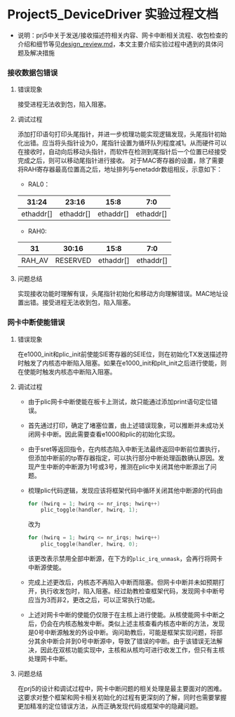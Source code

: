 # Project5_DeviceDriver 实验过程文档

+ 说明：prj5中关于发送/接收描述符相关内容、网卡中断相关流程、收包检查的介绍和细节等见[design_review.md](design_review.md)，本文主要介绍实验过程中遇到的具体问题及解决措施

### 接收数据包错误

1. 错误现象

   接受进程无法收到包，陷入阻塞。

2. 调试过程

   添加打印语句打印头尾指针，并进一步梳理功能实现逻辑发现，头尾指针初始化出错。应当将头指针设为0，尾指针设置为循环队列程度减1。从而硬件可以在接收时，自动向后移动头指针，而软件在检测到尾指针后一个位置已经接受完成之后，则可以移动尾指针进行接收。
   对于MAC寄存器的设置，除了需要将RAH寄存器最高位置高之后，地址排列与enetaddr数组相反，示意如下：

   + RAL0：

   | 31:24     | 23:16     | 15:8      | 7:0       |
   | --------- | --------- | --------- | --------- |
   | ethaddr[] | ethaddr[] | ethaddr[] | ethaddr[] |

   + RAH0:

   | 31     | 30:16    | 15:8      | 7:0       |
   | ------ | -------- | --------- | --------- |
   | RAH_AV | RESERVED | ethaddr[] | ethaddr[] |

3. 问题总结

   实现接收功能时理解有误，头尾指针初始化和移动方向理解错误。MAC地址设置出错。接受进程无法收到包，陷入阻塞。

### 网卡中断使能错误

1. 错误现象

   在e1000_init和plic_init前使能SIE寄存器的SEIE位，则在初始化TX发送描述符时触发了内核态中断陷入阻塞。如果在e1000_init和plit_init之后进行使能，则在使能时触发内核态中断陷入阻塞。

2. 调试过程

   + 由于plic网卡中断使能在板卡上测试，故只能通过添加print语句定位错误。

   + 首先通过打印，确定了堵塞位置，由上述错误现象，可以推断并未成功关闭网卡中断。因此需要查看e1000和plic的初始化实现。

   + 由于sret等返回指令，在内核态陷入中断无法最终返回中断前位置执行，但添加中断前的tp寄存器指定，可以执行部分中断处理函数确认原因。发现产生中断的中断源为1号或3号，推测在plic中关闭其他中断源出了问题。

   + 梳理plic代码逻辑，发现应该将框架代码中循环关闭其他中断源的代码由
     ```c
     for (hwirq = 1; hwirq <= nr_irqs; hwirq++) 
         plic_toggle(handler, hwirq, 1);
     ```

     改为

     ```c
     for (hwirq = 1; hwirq <= nr_irqs; hwirq++) 
         plic_toggle(handler, hwirq, 0);
     ```

     该更改表示禁用全部中断源，在下方的```plic_irq_unmask```，会再行将网卡中断源使能。

   + 完成上述更改后，内核态不再陷入中断而阻塞。但网卡中断并未如预期打开，执行收发包时，陷入阻塞。经过助教检查框架代码，发现网卡中断号应当为3而非2，更改之后，可以正常执行功能。
   + 上述对网卡中断的使能仍仅限于在主核上进行使能。从核使能网卡中断之后，仍会在内核态触发中断。类似上述主核查看内核态中断的方法，发现是0号中断源触发的外设中断。询问助教后，可能是框架实现问题，将部分其余中断合并到0号中断源中，导致了错误的中断。由于该错误无法解决，因此在双核功能实现中，主核和从核均可进行收发工作，但只有主核处理网卡中断。

3. 问题总结

   在prj5的设计和调试过程中，网卡中断问题的相关处理是最主要面对的困难。这要求对整个框架和网卡相关初始化的过程有更深刻的了解，同时也需要掌握更加精准的定位错误方法，从而正确发现代码或框架中的隐藏问题。

   

